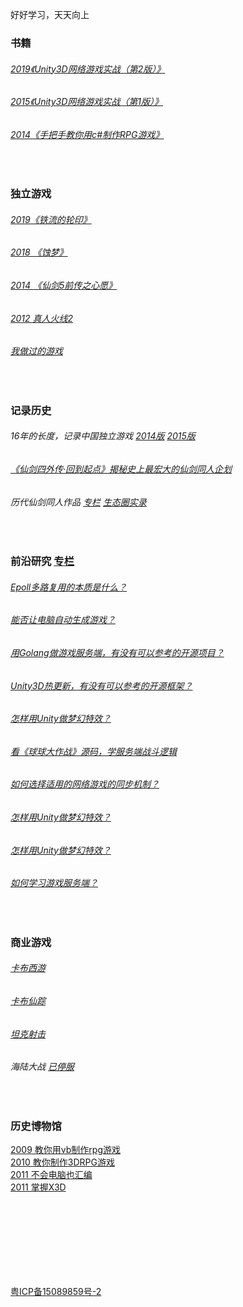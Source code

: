 好好学习，天天向上

### 书籍 
###### [2019《Unity3D网络游戏实战（第2版）》](https://luopeiyu.github.io/unity_net_book/) 
###### [2015《Unity3D网络游戏实战（第1版）》](https://item.jd.com/12015701.html) 
###### [2014《手把手教你用c#制作RPG游戏》](http://product.dangdang.com/23489626.html) 

<br>  
  
### 独立游戏 
###### [2019《铁流的轮印》](https://zhuanlan.zhihu.com/p/77809295) 
###### [2018 《蚀梦》 ](https://www.taptap.com/app/146551) 
###### [2014 《仙剑5前传之心愿》 ](http://www.pal5h.com) 
###### [2012 真人火线2 ](http://dev.u77.com/game/4695) 
###### [我做过的游戏 ](http://pal5h.com/lpygame/) 

<br>  
   
### 记录历史 
######  16年的长度，记录中国独立游戏 [2014版](http://games.sina.com.cn/zl/duanpian/2015-04-03/1538151.shtml) [2015版](http://www.cocoachina.com/articles/14099) 
######  [《仙剑四外传·回到起点》揭秘史上最宏大的仙剑同人企划](http://news.17173.com/content/06152018/001003932.shtml) 
######  历代仙剑同人作品 [专栏](https://zhuanlan.zhihu.com/palfun)  [生态圈实录](https://zhuanlan.zhihu.com/p/56452556) 

<br>  
   
### 前沿研究 [专栏](https://zhuanlan.zhihu.com/pyluo) 
######  [Epoll多路复用的本质是什么？](https://zhuanlan.zhihu.com/p/63179839) 
######  [能否让电脑自动生成游戏？](https://zhuanlan.zhihu.com/p/55496272) 
######  [用Golang做游戏服务端，有没有可以参考的开源项目？](https://zhuanlan.zhihu.com/p/66304813) 
######  [Unity3D热更新，有没有可以参考的开源框架？](https://zhuanlan.zhihu.com/p/21386682) 
######  [怎样用Unity做梦幻特效？](https://zhuanlan.zhihu.com/p/24371823) 
######  [看《球球大作战》源码，学服务端战斗逻辑](https://zhuanlan.zhihu.com/p/26193373) 
######  [如何选择适用的网络游戏的同步机制？](https://zhuanlan.zhihu.com/p/65450918) 
######  [怎样用Unity做梦幻特效？](https://zhuanlan.zhihu.com/p/24371823) 
######  [怎样用Unity做梦幻特效？](https://zhuanlan.zhihu.com/p/24371823) 
######  [如何学习游戏服务端？](https://zhuanlan.zhihu.com/p/77791746) 

<br>  
  
### 商业游戏  
######  [卡布西游](http://www.4399.com/flash/48399.htm)  
######  [卡布仙踪](http://kbxz.4399.com)  
######  [坦克射击](http://web.4399.com/tksj2/)  
######  海陆大战 [已停服](http://game.4399sy.com/site/news/detail/hldz_2_4768.html)  


<br>  
   
### 历史博物馆  
[2009 教你用vb制作rpg游戏](http://pal5h.com/vbrpg/)  
[2010 教你制作3DRPG游戏](http://pal5h.com/3drpg/)  
[2011 不会电脑也汇编](http://pan.baidu.com/s/1pJBs1mz)  
[2011 掌握X3D](http://pal5h.com/x3d/)  

 
  
 
<br><br><br><br><br><br><br>
  
 
[粤ICP备15089859号-2](http://www.miitbeian.gov.cn/)

